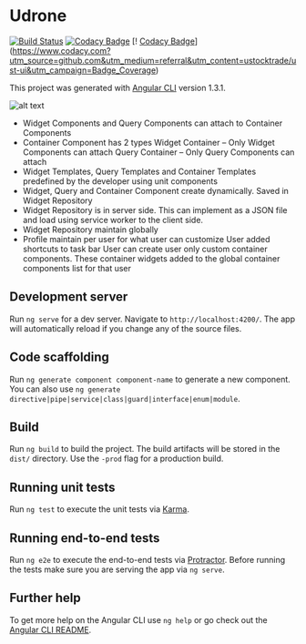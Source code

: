 
# Udrone

[![Build Status](https://travis-ci.com/ustocktrade/ust-ui.svg?token=e8EzsDsuxzkL1NY3sibq&branch=master)](https://travis-ci.com/ustocktrade/ust-ui)  [![Codacy Badge](https://api.codacy.com/project/badge/Grade/ea53fc7d0fc14d3bbb591876a5b8d5d2)](https://www.codacy.com?utm_source=github.com&amp;utm_medium=referral&amp;utm_content=ustocktrade/ust-ui&amp;utm_campaign=Badge_Grade)  [!  [Codacy Badge](https://api.codacy.com/project/badge/Coverage/ea53fc7d0fc14d3bbb591876a5b8d5d2)](https://www.codacy.com?utm_source=github.com&utm_medium=referral&utm_content=ustocktrade/ust-ui&utm_campaign=Badge_Coverage)

This project was generated with [Angular CLI](https://github.com/angular/angular-cli) version 1.3.1.

![alt text](https://github.com/ustocktrade/ust-ui/blob/master/imgs/diagram.png)

-	Widget Components and Query Components can attach to Container Components
-	Container Component has 2 types 
	Widget Container – Only Widget Components can attach
	Query Container – Only Query Components can attach
-	Widget Templates, Query Templates and Container Templates predefined by the developer using unit components
-	Widget, Query and Container Component create dynamically. Saved in Widget Repository
-	Widget Repository is in server side. This can implement as a JSON file and load using service worker to the client side. 
-	 Widget Repository maintain globally
-	Profile maintain per user for what user can customize
	User added shortcuts to task bar
	User can create user only custom container components. These container widgets added to the global container components list for that user


## Development server

Run `ng serve` for a dev server. Navigate to `http://localhost:4200/`. The app will automatically reload if you change any of the source files.

## Code scaffolding

Run `ng generate component component-name` to generate a new component. You can also use `ng generate directive|pipe|service|class|guard|interface|enum|module`.

## Build

Run `ng build` to build the project. The build artifacts will be stored in the `dist/` directory. Use the `-prod` flag for a production build.

## Running unit tests

Run `ng test` to execute the unit tests via [Karma](https://karma-runner.github.io).

## Running end-to-end tests

Run `ng e2e` to execute the end-to-end tests via [Protractor](http://www.protractortest.org/).
Before running the tests make sure you are serving the app via `ng serve`.

## Further help

To get more help on the Angular CLI use `ng help` or go check out the [Angular CLI README](https://github.com/angular/angular-cli/blob/master/README.md).

